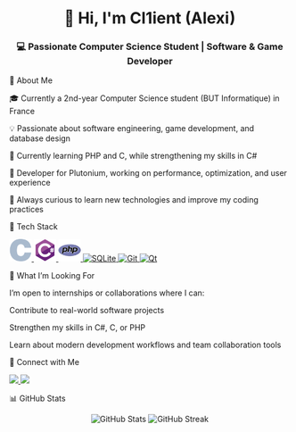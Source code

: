 <h1 align="center">👋 Hi, I'm Cl1ient (Alexi)</h1> <h3 align="center">💻 Passionate Computer Science Student | Software & Game Developer</h3>
🚀 About Me

🎓 Currently a 2nd-year Computer Science student (BUT Informatique) in France

💡 Passionate about software engineering, game development, and database design

🌱 Currently learning PHP and C, while strengthening my skills in C#

🔧 Developer for Plutonium, working on performance, optimization, and user experience

🧠 Always curious to learn new technologies and improve my coding practices

🧰 Tech Stack
<p align="left"> <a href="https://www.cprogramming.com/" target="_blank" rel="noreferrer"> <img src="https://raw.githubusercontent.com/devicons/devicon/master/icons/c/c-original.svg" alt="C" width="40" height="40"/> </a> <a href="https://learn.microsoft.com/en-us/dotnet/csharp/" target="_blank" rel="noreferrer"> <img src="https://raw.githubusercontent.com/devicons/devicon/master/icons/csharp/csharp-original.svg" alt="C#" width="40" height="40"/> </a> <a href="https://www.php.net" target="_blank" rel="noreferrer"> <img src="https://raw.githubusercontent.com/devicons/devicon/master/icons/php/php-original.svg" alt="PHP" width="40" height="40"/> </a> <a href="https://www.sqlite.org/" target="_blank" rel="noreferrer"> <img src="https://www.vectorlogo.zone/logos/sqlite/sqlite-icon.svg" alt="SQLite" width="40" height="40"/> </a> <a href="https://git-scm.com/" target="_blank" rel="noreferrer"> <img src="https://www.vectorlogo.zone/logos/git-scm/git-scm-icon.svg" alt="Git" width="40" height="40"/> </a> <a href="https://www.qt.io/" target="_blank" rel="noreferrer"> <img src="https://upload.wikimedia.org/wikipedia/commons/0/0b/Qt_logo_2016.svg" alt="Qt" width="40" height="40"/> </a> </p>
💼 What I’m Looking For

I’m open to internships or collaborations where I can:

Contribute to real-world software projects

Strengthen my skills in C#, C, or PHP

Learn about modern development workflows and team collaboration tools

🤝 Connect with Me
<p align="left"> <a href="mailto:alexishellich@gmail.com"> <img src="https://img.shields.io/badge/Gmail-D14836?style=for-the-badge&logo=gmail&logoColor=white" /> </a> <a href="https://discordapp.com/users/carpiste" target="_blank"> <img src="https://img.shields.io/badge/Discord-5865F2?style=for-the-badge&logo=discord&logoColor=white" /> </a> </p>
📊 GitHub Stats
<p align="center"> <img src="https://github-readme-stats.vercel.app/api?username=Cl1ient&show_icons=true&theme=tokyonight&hide_border=true" alt="GitHub Stats" width="48%" /> <img src="https://github-readme-streak-stats.herokuapp.com/?user=Cl1ient&theme=tokyonight&hide_border=true" alt="GitHub Streak" width="48%" /> </p>
